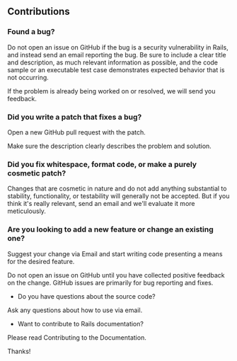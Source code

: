 ## Contributions

### Found a bug?

Do not open an issue on GitHub if the bug is a security vulnerability in Rails, and instead send an email reporting the bug. Be sure to include a clear title and description,
as much relevant information as possible, and the code sample or an executable test case demonstrates expected behavior that is not occurring.

If the problem is already being worked on or resolved, we will send you feedback.

### Did you write a patch that fixes a bug?

Open a new GitHub pull request with the patch.

Make sure the description clearly describes the problem and solution.

### Did you fix whitespace, format code, or make a purely cosmetic patch?

Changes that are cosmetic in nature and do not add anything substantial to stability, functionality, or testability will generally not be accepted. But if you think it's really relevant, send an email and we'll evaluate it more meticulously.

### Are you looking to add a new feature or change an existing one?

Suggest your change via Email and start writing code presenting a means for the desired feature.

Do not open an issue on GitHub until you have collected positive feedback on the change. GitHub issues are primarily for bug reporting and fixes.

* Do you have questions about the source code?

Ask any questions about how to use via email.

* Want to contribute to Rails documentation?

Please read Contributing to the Documentation.

Thanks!

